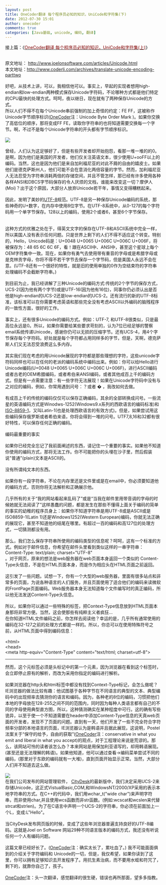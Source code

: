 ```yaml
---
layout: post
title: OneCoder翻译 每个程序员必知的知识，UniCode和字符集(下)
date: 2012-07-30 15:01
author: onecoder
comments: true
categories: [Java基础, unicode, 编码, 翻译]
---
```

接上篇：《<a href="http://www.coderli.com/archives/translate-unicode-encoding-partone/" target="_blank"><span style="color:#800000;">OneCoder翻译 每个程序员必知的知识，UniCode和字符集(上)</span></a>》
<div>
	&nbsp;</div>
<div>
	原文地址：&nbsp;<a href="http://www.joelonsoftware.com/articles/Unicode.html">http://www.joelonsoftware.com/articles/Unicode.html</a></div>
<div>
	本文地址：<a href="http://www.coderli.com/archives/translate-unicode-encoding-parttwo">http://www.coderli.com/archives/translate-unicode-encoding-parttwo</a><br />
	<div>
		&nbsp;</div>
	<div>
		好吧，从技术上讲，可以，我相信他可以。事实上，早起的实现者想用high-endian和low-endian两种模式保存Unicode字符码，不论哪种方式都是他们特定的CPU最快的处理方式。呵呵，夜以继日，现在就有了两种保存Unicode的方式。</div>
	<div>
		所以人们不得不在每个Unicode串前强制的加上奇怪的约定：FE FF，这被称作Unicode字节顺序标识(<a href="http://www.coderli.com/">OneCoder</a>注：Unicode Byte Order Mark&nbsp;)。如果你交换了高低位的顺序，那将变成FF FE，读取你字符串的也将知道需要交换每一个字节。啊，不过不是每个Unicode字符串的开头都有字节顺序标识。</div>
</div>
<div>
	&nbsp;</div>
<div style="text-align: center; ">
	<img alt="" src="http://onecoder.qiniudn.com/8wuliao/C9xn1tB7/et2FE.jpg" style="text-align: center; " /></div>
<div>
	<img data-inited="true" src="file:///C:/Users/lihzh/AppData/Local/youdao/ynote/images/9E9A4F54A544483991036C1E901F28D4/hummers.jpeg" /></div>
<div>
	&nbsp;</div>
<div>
	曾经，人们认为这足够好了，但是有些开发者却开始抱怨，看那一堆一堆的的0。是啊，因为他们是美国的开发者，他们仅关注英语文本，很少使用U+ooFF以上的编码。当然，这也是因为他们是来自加利福尼亚的对此不屑的自由的嬉皮士。如果他们是德克萨斯州人，他们可能不会在意消化两倍容量的字节。然而，加利福尼亚人无法忍受为字符串消耗两倍的存储空间，并且不管怎样，那已经有许多使用各种各样ANSI和DBCS字节码保存的令人厌烦的文档，谁能来改变这一切？摩伊人(Moi)？出于这个原因，大部分人放弃Unicode若干年，事情又变得糟糕起来。</div>
<div>
	&nbsp;</div>
<div>
	因此，发明了美妙的<a href="http://www.utf-8.com/">UTF-8</a>规范。UTF-8是另一种保存Unicode编码的系统，那些神奇的U+数字，在内存中使用8位字节。在UTF-8系统中，从0-127的每个字符码用一个单字节保存。128以上的编码，使用2个或者6，甚至6个字节保存。</div>
<div>
	&nbsp;</div>
<div style="text-align: center; ">
	<img alt="" src="http://onecoder.qiniudn.com/8wuliao/C9xn1wye/9QtXX.png" /></div>
<div style="text-align: center; ">
	&nbsp;</div>
<div>
	这种方式的优雅之处在于，得英文文字的保存在UTF-8和ASCII系统中完全一样，所以美国人没有表示任何问题。只是世界上剩下的人们不得不适应这个转变。特别的，Hello，Unicode码是：U+0048 U+0065 U+006C U+006C U+006F，将被保存为：48 65 6C 6C 6F，看！跟在ASCII中、ANSI中，甚至这个星球上每个OEM字符集中一致。现在，如果你有勇气去使用带有重音的字母或是希腊字母或是克林贡字母，你将不得不若干字节去保存一个字节码，但是美国人永远不会在意。(UTF-8还有一个很好的特性，就是旧的使用单独的0作为空结束符的字符串处理编码不会截断字符串。)</div>
<div>
	&nbsp;</div>
<div>
	到目前为止，我已经讲解了三种Unicode的编码方式:传统的2个字节的保存方式，UCS-2(因为他有两个字节)或是UTF-16(因为他有16位)，同事你仍必须认出是否他是high-endian的UCS-2还是low-endian的UCS-2。还有流行的新的UTF-8标准，该标准可以在你需要考虑英语和那些完全没有考虑ASCII以外编码的脑残程序的一致性方面，很好的工作。</div>
<div>
	&nbsp;</div>
<div>
	事实上，还有很多Unicode的编码方式。例如：UTF-7, 和UTF-8很类似，只是最高位永远是0。所以，如果你需要给某些要求苛刻的，认为7位已经足够的警察email系统传递Unicode，感谢你仍可以无损的压缩字节。还有UCS-4，用4个字节保存每个字符码。好处就是每个字符都占用同样多的字节，但是，天啊，德克萨斯人们又无法忍受浪费这么多内存。</div>
<div>
	&nbsp;</div>
<div>
	其实我们现在考虑的用Unicode展现的字符都是那些理想的字符，这些unicode字符码同样也可以在任何的老派的编码系统中编码出来。例如：你可以给Hello进行Unicode编码(U+0048 U+0065 U+006C U+006C U+006F)，进行ASCII编码或者古老的OEM希腊编码，或者希伯来ANSI编码，或者其他成百上千的编码方式。但是有一点需要注意：有一些字符无法展现！如果在Unicode字符码中没有与之对应的编码，例如，你常用遇到问号：？或者&nbsp;� ，我改如何去做。</div>
<div>
	&nbsp;</div>
<div>
	有成百上千的传统的编码仅仅可以保存正确编码，其余的全部转换成问号。一些流星的英语编码方式是Winodws-1252(Windows9.x系列的西欧语言的编码标准)和<a href="http://www.htmlhelp.com/reference/charset/">ISO-8859-1</a>，又叫Latin-1(也是处理西欧语言的有效方式)。但是，如果尝试用这些编码保存俄罗斯或者希伯来语，你将会得到一堆的问号。UTF7,8,16和32都有很好特性，可以保存任何正确的编码。</div>
<div>
	&nbsp;</div>
<div>
	编码最重要的事实</div>
<div>
	&nbsp;</div>
<div>
	如果你已经完全忘记了我前面阐述的东西，请记住一个重要的事实。如果他不知道你使用的编码方式，那将无法工作。你不可能把你的头埋在沙子里，然后假装说&quot;普通&quot;(plain)文本是ASCII的。</div>
<div>
	&nbsp;</div>
<div>
	没有所谓纯文本的东西。</div>
<div>
	&nbsp;</div>
<div>
	如果你有一段字符串，不论在内存里还是文件里或是在email中，你必须要知道他的编码方式，否则你将无法解析和正确展示他。</div>
<div>
	&nbsp;</div>
<div>
	几乎所有的关于&ldquo;我的网站看起来乱码了&rdquo;或是&ldquo;当我在邮件里用带音调的字母的时候她就无法阅读了&rdquo;这样愚蠢的问题，都是发生在那些不懂得上面关于编码的简单的事实的幼稚的程序员身上：如果你不知道字符串是用UTF-8或是ASCII或是ISO8859-1(Latin 1)还是Windows1252(Western European)编码，你就无法正确的展现它，甚至不知道他的结尾在哪里。有超过一百的编码和高127位的处理方式，一切猜测都没有用。</div>
<div>
	&nbsp;</div>
<div>
	那么，我们怎么保存字符串所使用的编码类型的信息呢？呵呵，这有一个标准的方式。例如对于邮件信息，你希望在邮件头里看到类似这样的一串字符串：</div>
<div>
	Content-Type: text/plain; charset=&quot;UTF-8&quot;</div>
<div>
	。对于网页，原来的想法是web服务器在web页面本身返回一个类似的 Content-Type头信息，不是在HTML页面本身，而是作为相应头在HTML页面之前返回。</div>
<div>
	&nbsp;</div>
<div>
	这引发了一些问题。试想一下，你有一个大型的web服务器，里面有很多站点和非常多的页面，为说各种语言的人们服务，并且页面使用了适合他们的编码来读微软的FrontPage页面编码。Web服务器本身无法知道每个文件编写时的真正编码，所以他无法发送Content-Type头信息。</div>
<div>
	&nbsp;</div>
<div>
	所以，如果你可以通过一些特殊的标签，把Context-Type信息放到HTML页面本身那将非常方便。当然，这会使那些有纯粹主义者疯狂...</div>
<div>
	在你知道HTML文件编码之前，你怎样去阅读他？幸运的是，几乎所有通常使用的编码在32-127之前的处理方式都是一样的。所以，你总可以在使用特殊符号之前，从HTML页面中得到编码信息：</div>
<div>
	&nbsp;</div>
<div>
	<div>
		&lt;html&gt;</div>
	<div>
		&lt;head&gt;</div>
	<div>
		&lt;meta http-equiv=&quot;Content-Type&quot; content=&quot;text/html; charset=utf-8&quot;&gt;</div>
	<hr />
</div>
<div>
	然而，这个元标签必须是头标记中的第一个元素，因为浏览器在看到这个标签时，会立即停止原有的解析，而改为采用你指定的编码进行解析。</div>
<div>
	&nbsp;</div>
<div>
	如果浏览器在http头和html标签中都没有找到Context-Type标记，会怎么做呢？IE浏览器的做法比较有趣：他试图基于各种字节在不同语言的典型的文本、典型编码中的出现频率去猜测你的语言和编码。因为，各种老的8位的编码，习惯把他们本地的字母放在128-255之间不同的范围内，同时因为每种人类语言都有自己的不同的字母使用典型直方图，所以，这种猜测确实在某种程度中可行。这的确有写些诡异，以至于使一个不知道需要在header中添加Content-Type信息的天真web页面的开发者，发现不了页面的问题。直到有一天，他们开发了一些不完全符合字符频率分部的本地语言的页面，IE浏览器认为是韩语并且据此展现，这说明，Postel法案关于&ldquo;保守的给予，自由的获取&rdquo;(<a href="http://www.coderli.com/">OneCoder</a>注：conservative in what you emit and liberal in what you accept)的观点，对于工程理论来说是荒谬的。那么，该网站可怜的读者该怎么办？本来网站是用保加利亚语写的，却用韩语展现。(甚至还是无法理解的韩语)。如果他知道，他可以通过查看-&gt;编码菜单尝试不同的编码，(那里对于东欧的编码就有一大堆)，直到页面开始显示正常。当然，大部分人们并不知道去这么做。</div>
<div>
	&nbsp;</div>
<div>
	<img data-inited="true" src="file:///C:/Users/lihzh/AppData/Local/youdao/ynote/images/25FC970ABD3142EBA25AE81409B43B07/rose.jpeg" /></div>
<div style="text-align: center; ">
	<img alt="" src="http://onecoder.qiniudn.com/8wuliao/C9xn1n6c/cjGDz.jpg" /></div>
<div>
	在我们公司发布的网站管理软件，&nbsp;<a href="http://www.fogcreek.com/CityDesk/">CityDesk</a>的最新版中，我们决定采用UCS-2来存储Unicode，这正式VistualBasic,COM,和WindowsNT/2000/XP采用的表示本地字符串的方式。在C++的代码中，我们用wchar_t(&quot;wide char&quot;)来声明字符串，而非使用char,并且使用wcs函数而非str函数。(例如:wcscat和wcslen来代替strcat和strlen)。为了在C语言中声明一个UCS-2的字符串，你必须在前面加上一个L，变成:L&quot;Hello&quot;。</div>
<div>
	&nbsp;</div>
<div>
	当CityDesk发布网页版的时候，变成了这些年浏览器普遍支持良好的UTF-8编码。这就是Joel on Software 网站29种不同语言版本的编码方式，我还没有听说任何一个人有编码问题。</div>
<div>
	&nbsp;</div>
<div>
	这篇文章已经好长了。(<a href="http://www.coderli.com/">OneCoder</a>注：确实太长了，累吐血了。) 我不可能面面俱到的介绍关于字符编码和 Unicode的一切，但是，我仅希望，如果你读到了这里，你可以拥有足够知识去开发程序了。用抗生素治病，而不要用水蛭和符咒了，剩下的，就靠你自己了，孩子。</div>
<div>
	&nbsp;</div>
<div>
	<a href="http://www.coderli.com/">OneCoder</a>注：头一次翻译，感觉翻译的很生硬，错误也再所那面，望多多指教。</div>

